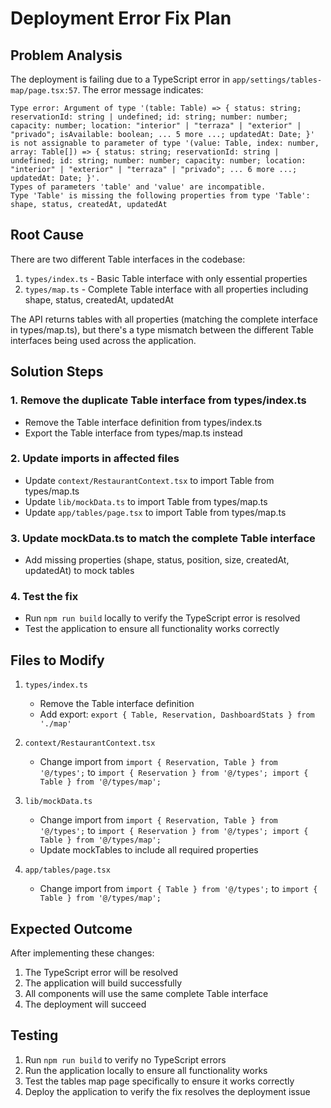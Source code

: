 # Deployment Error Fix Plan

## Problem Analysis
The deployment is failing due to a TypeScript error in `app/settings/tables-map/page.tsx:57`. The error message indicates:

```
Type error: Argument of type '(table: Table) => { status: string; reservationId: string | undefined; id: string; number: number; capacity: number; location: "interior" | "terraza" | "exterior" | "privado"; isAvailable: boolean; ... 5 more ...; updatedAt: Date; }' is not assignable to parameter of type '(value: Table, index: number, array: Table[]) => { status: string; reservationId: string | undefined; id: string; number: number; capacity: number; location: "interior" | "exterior" | "terraza" | "privado"; ... 6 more ...; updatedAt: Date; }'.
Types of parameters 'table' and 'value' are incompatible.
Type 'Table' is missing the following properties from type 'Table': shape, status, createdAt, updatedAt
```

## Root Cause
There are two different Table interfaces in the codebase:
1. `types/index.ts` - Basic Table interface with only essential properties
2. `types/map.ts` - Complete Table interface with all properties including shape, status, createdAt, updatedAt

The API returns tables with all properties (matching the complete interface in types/map.ts), but there's a type mismatch between the different Table interfaces being used across the application.

## Solution Steps

### 1. Remove the duplicate Table interface from types/index.ts
- Remove the Table interface definition from types/index.ts
- Export the Table interface from types/map.ts instead

### 2. Update imports in affected files
- Update `context/RestaurantContext.tsx` to import Table from types/map.ts
- Update `lib/mockData.ts` to import Table from types/map.ts
- Update `app/tables/page.tsx` to import Table from types/map.ts

### 3. Update mockData.ts to match the complete Table interface
- Add missing properties (shape, status, position, size, createdAt, updatedAt) to mock tables

### 4. Test the fix
- Run `npm run build` locally to verify the TypeScript error is resolved
- Test the application to ensure all functionality works correctly

## Files to Modify

1. `types/index.ts`
   - Remove the Table interface definition
   - Add export: `export { Table, Reservation, DashboardStats } from './map'`

2. `context/RestaurantContext.tsx`
   - Change import from `import { Reservation, Table } from '@/types';` to `import { Reservation } from '@/types'; import { Table } from '@/types/map';`

3. `lib/mockData.ts`
   - Change import from `import { Reservation, Table } from '@/types';` to `import { Reservation } from '@/types'; import { Table } from '@/types/map';`
   - Update mockTables to include all required properties

4. `app/tables/page.tsx`
   - Change import from `import { Table } from '@/types';` to `import { Table } from '@/types/map';`

## Expected Outcome
After implementing these changes:
1. The TypeScript error will be resolved
2. The application will build successfully
3. All components will use the same complete Table interface
4. The deployment will succeed

## Testing
1. Run `npm run build` to verify no TypeScript errors
2. Run the application locally to ensure all functionality works
3. Test the tables map page specifically to ensure it works correctly
4. Deploy the application to verify the fix resolves the deployment issue